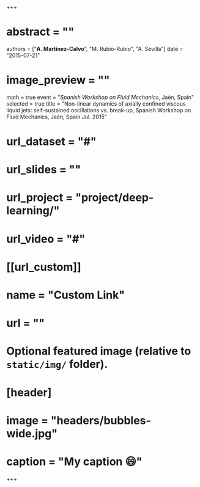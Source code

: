 +++
# abstract = ""
authors = ["**A. Martínez-Calvo**", "M. Rubio-Rubio", "A. Sevilla"]
date = "2015-07-21"
# image_preview = ""
math = true
event = "_Spanish Workshop on Fluid Mechanics_, Jaén, Spain"
selected = true
title = "Non-linear dynamics of axially confined viscous liquid jets: self-sustained oscillations vs. break-up, Spanish Workshop on Fluid Mechanics, Jaén, Spain Jul. 2015"
# url_dataset = "#"
# url_slides = ""
# url_project = "project/deep-learning/"
# url_video = "#"

# [[url_custom]]
 # name = "Custom Link"
 # url = ""

# Optional featured image (relative to `static/img/` folder).
# [header]
# image = "headers/bubbles-wide.jpg"
# caption = "My caption :smile:"

+++

